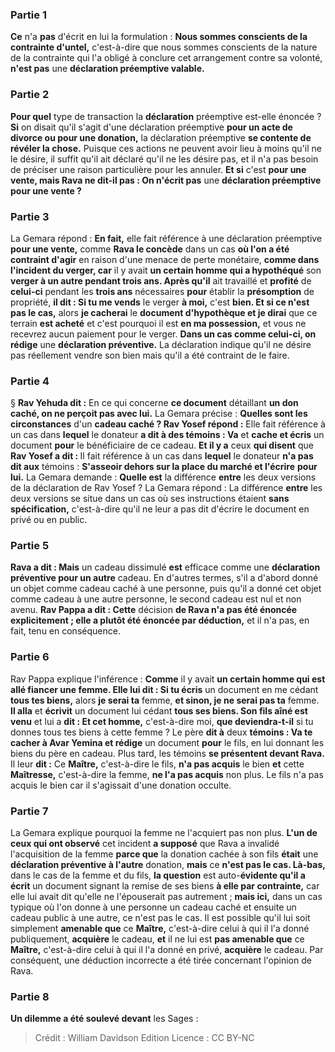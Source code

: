 
### Partie 1
<b>Ce</b> n'a <b>pas</b> d'écrit en lui</b> la formulation : <b>Nous sommes conscients de la contrainte d'untel,</b> c'est-à-dire que nous sommes conscients de la nature de la contrainte qui l'a obligé à conclure cet arrangement contre sa volonté, <b>n'est pas</b> une <b>déclaration préemptive valable.</b>

### Partie 2
<b>Pour quel</b> type de transaction la <b>déclaration</b> préemptive est-elle énoncée ? <b>Si</b> on disait qu'il s'agit d'une déclaration préemptive <b>pour un acte de divorce ou pour une donation,</b> la déclaration préemptive <b>se contente de révéler la chose.</b> Puisque ces actions ne peuvent avoir lieu à moins qu'il ne le désire, il suffit qu'il ait déclaré qu'il ne les désire pas, et il n'a pas besoin de préciser une raison particulière pour les annuler. <b>Et si</b> c'est <b>pour une vente, mais Rava ne dit-il pas : On n'écrit pas</b> une <b>déclaration préemptive pour une vente ?</b>

### Partie 3
La Gemara répond : <b>En fait,</b> elle fait référence à une déclaration préemptive <b>pour une vente,</b> comme <b>Rava le concède</b> dans un cas <b>où l'on a été contraint d'agir</b> en raison d'une menace de perte monétaire, <b>comme dans l'incident du verger, car</b> il y avait <b>un certain homme qui a hypothéqué</b> son <b>verger à un autre pendant trois ans. Après qu'il</b> ait travaillé et <b>profité</b> de <b>celui-ci</b> pendant les <b>trois ans</b> nécessaires <b>pour</b> établir la <b>présomption</b> de propriété, <b>il dit : Si tu me vends</b> le verger <b>à moi,</b> c'est <b>bien. Et si ce n'est pas le cas,</b> alors <b>je cacherai</b> le <b>document d'hypothèque et je dirai</b> que ce terrain <b>est acheté</b> et c'est pourquoi il est <b>en ma possession,</b> et vous ne recevrez aucun paiement pour le verger. <b>Dans un cas comme celui-ci, on rédige</b> une <b>déclaration préventive.</b> La déclaration indique qu'il ne désire pas réellement vendre son bien mais qu'il a été contraint de le faire.

### Partie 4
§ <b>Rav Yehuda dit :</b> En ce qui concerne <b>ce document</b> détaillant <b>un don caché, on ne perçoit pas avec lui.</b> La Gemara précise : <b>Quelles sont les circonstances</b> d'un <b>cadeau caché ? Rav Yosef répond :</b> Elle fait référence à un cas dans <b>lequel</b> le donateur <b>a dit à des témoins : Va</b> et <b>cache et écris</b> un document <b>pour</b> le bénéficiaire de ce cadeau. <b>Et il y a</b> ceux <b>qui disent</b> que <b>Rav Yosef a dit : </b> Il fait référence à un cas dans <b>lequel</b> le donateur <b>n'a pas dit aux</b> témoins : <b>S'asseoir dehors sur la place du marché et l'écrire</b> <b>pour lui.</b> La Gemara demande : <b>Quelle est</b> la différence <b>entre</b> les deux versions de la déclaration de Rav Yosef ? La Gemara répond : La différence <b>entre</b> les deux versions se situe dans un cas où ses instructions étaient <b>sans spécification,</b> c'est-à-dire qu'il ne leur a pas dit d'écrire le document en privé ou en public.

### Partie 5
<b>Rava a dit : Mais</b> un cadeau dissimulé <b>est</b> efficace comme une <b>déclaration préventive pour un autre</b> cadeau. En d'autres termes, s'il a d'abord donné un objet comme cadeau caché à une personne, puis qu'il a donné cet objet comme cadeau à une autre personne, le second cadeau est nul et non avenu. <b>Rav Pappa a dit : Cette</b> décision <b>de Rava n'a pas été énoncée explicitement ; elle a plutôt été énoncée par déduction,</b> et il n'a pas, en fait, tenu en conséquence.

### Partie 6
Rav Pappa explique l'inférence : <b>Comme</b> il y avait <b>un certain homme qui est allé fiancer une femme. Elle lui dit : Si tu écris</b> un document en me cédant <b>tous tes biens,</b> alors <b>je serai ta</b> femme, <b>et sinon, je ne serai pas ta</b> femme. <b>Il alla</b> et <b>écrivit</b> un document lui cédant <b>tous ses biens. Son fils aîné est venu</b> et lui a <b>dit : Et cet homme,</b> c'est-à-dire moi, <b>que deviendra-t-il</b> si tu donnes tous tes biens à cette femme ? Le père <b>dit à</b> deux <b>témoins : Va te cacher à Avar Yemina et rédige</b> un document <b>pour</b> le fils, en lui donnant les biens du père en cadeau. Plus tard, les témoins <b>se présentent devant Rava.</b> Il leur <b>dit :</b> Ce <b>Maître,</b> c'est-à-dire le fils, <b>n'a pas acquis</b> le bien <b>et</b> cette <b>Maîtresse,</b> c'est-à-dire la femme, <b>ne l'a pas acquis</b> non plus. Le fils n'a pas acquis le bien car il s'agissait d'une donation occulte.

### Partie 7
La Gemara explique pourquoi la femme ne l'acquiert pas non plus. <b>L'un de ceux qui ont observé</b> cet incident <b>a supposé</b> que Rava a invalidé l'acquisition de la femme <b>parce que</b> la donation cachée à son fils <b>était</b> une <b>déclaration préventive à l'autre</b> donation, <b>mais</b> ce <b>n'est pas le cas. Là-bas,</b> dans le cas de la femme et du fils, <b>la question</b> est auto-<b>évidente qu'il a écrit</b> un document signant la remise de ses biens <b>à elle par contrainte,</b> car elle lui avait dit qu'elle ne l'épouserait pas autrement ; <b>mais ici,</b> dans un cas typique où l'on donne à une personne un cadeau caché et ensuite un cadeau public à une autre, ce n'est pas le cas. Il est possible qu'il lui soit simplement <b>amenable que</b> ce <b>Maître,</b> c'est-à-dire celui à qui il l'a donné publiquement, <b>acquière</b> le cadeau, <b>et</b> il ne lui est <b>pas amenable que</b> ce <b>Maître,</b> c'est-à-dire celui à qui il l'a donné en privé, <b>acquière</b> le cadeau. Par conséquent, une déduction incorrecte a été tirée concernant l'opinion de Rava.

### Partie 8
<b>Un dilemme a été soulevé devant</b> les Sages :

>Crédit : William Davidson Edition
>Licence : CC BY-NC